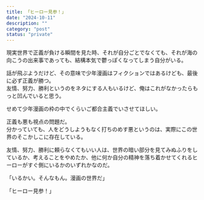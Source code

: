 ```yaml
---
title: 「ヒーロー見参！」
date: "2024-10-11"
description: ""
category: "post"
status: "private"
---
```


現実世界で正義が負ける瞬間を見た時、それが自分ごとでなくても、それが海の向こうの出来事であっても、結構本気で鬱っぽくなってしまう自分がいる。  
  
話が飛ぶようだけど、その意味で少年漫画はフィクションではあるけども、最後に必ず正義が勝つ。  
友情、努力、勝利というのをネタにする人もいるけど、俺はこれがなかったらもっと凹んでいると思う。  
  
せめて少年漫画の枠の中でくらいご都合主義でいさせてほしい。  
  
  
正義も悪も視点の問題だ。  
分かっていても、人をどうしようもなく打ちのめす悪というのは、実際にこの世界のそこかしこに存在している。  
  
友情、努力、勝利に頼らなくてもいい人は、世界の暗い部分を見てみぬふりをしているか、考えることをやめたか、他に何か自分の精神を落ち着かせてくれるヒーローがすぐ側にいるかのいずれかなのだ。  
  
  
  
「いるかい。そんなもん。漫画の世界だ」 
  
「ヒーロー見参！」  
